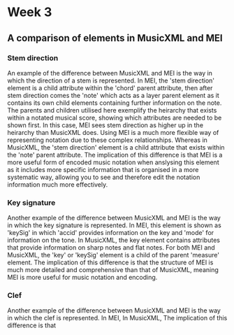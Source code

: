 # Week 3 

## A comparison of elements in MusicXML and MEI

### Stem direction
An example of the difference between MusicXML and MEI is the way in which the direction of a stem is represented. 
In MEI, the 'stem direction' element is a child attribute within the 'chord' parent attribute, then after stem direction comes the 'note' which acts as a layer parent element as it contains its own child elements containing further information on the note. 
The parents and children utilised here exemplify the heirarchy that exists within a notated musical score, showing which attributes are needed to be shown first. In this case, MEI sees stem direction as higher up in the heirarchy than MusicXML does. Using MEI is a much more flexible way of representing notation due to these complex relationships. Whereas in MusicXML, the 'stem direction' element is a child attribute that exists within the 'note' parent attribute. 
The implication of this difference is that MEI is a more useful form of encoded music notation when anslysing this element as it includes more specific information that is organised in a more systematic way, allowing you to see and therefore edit the notation information much more effectively. 

### Key signature
Another example of the difference between MusicXML and MEI is the way in which the key signature is represented.
In MEI, this element is shown as 'keySig' in which 'accid' provides information on the key and 'mode' for information on the tone.
In MusicXML, the key element contains attributes that provide information on sharp notes and flat notes.
For both MEI and MusicXML, the 'key' or 'keySig' element is a child of the parent 'measure' element. 
The implication of this difference is that the structure of MEI is much more detailed and comprehensive than that of MusicXML, meaning MEI is more useful for music notation and encoding. 

### Clef 
Another example of the difference between MusicXML and MEI is the way in which the clef is represented. 
In MEI,
In MusicXML,
The implication of this difference is that
